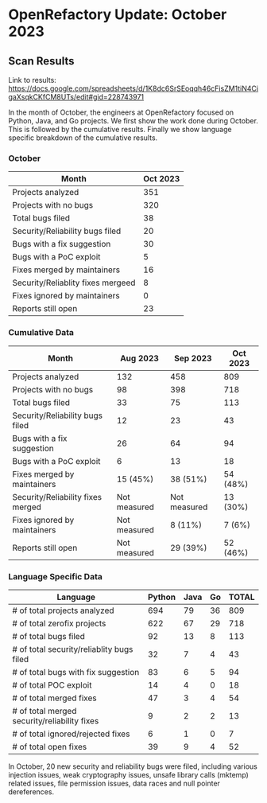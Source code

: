 # OpenRefactory Update: October 2023

## Scan Results
Link to results: https://docs.google.com/spreadsheets/d/1K8dc6SrSEoqqh46cFisZM1tiN4CigaXsqkCKfCM8UTs/edit#gid=228743971

In the month of October, the engineers at OpenRefactory focused on Python, Java, and Go projects. We first show the work done during October. This is followed by the cumulative results. Finally we show language specific breakdown of the cumulative results.

### October
| Month                                | Oct 2023 |
|--------------------------------------|----------|
| Projects analyzed                    | 351      |
| Projects with no bugs                | 320      |
| Total bugs filed                     | 38       |
| Security/Reliability bugs filed      | 20       |
| Bugs with a fix suggestion           | 30       |
| Bugs with a PoC exploit              | 5        |
| Fixes merged by maintainers          | 16       |
| Security/Reliablity fixes mergeed    | 8        |
| Fixes ignored by maintainers         | 0        |
| Reports still open                   | 23       |


### Cumulative Data
| Month                                | Aug 2023     | Sep 2023     | Oct 2023 |
|--------------------------------------|--------------|--------------|----------|
| Projects analyzed                    | 132          | 458          | 809      |
| Projects with no bugs                | 98           | 398          | 718      |
| Total bugs filed                     | 33           | 75           | 113      |
| Security/Reliability bugs filed      | 12           | 23           | 43       |
| Bugs with a fix suggestion           | 26           | 64           | 94       |
| Bugs with a PoC exploit              | 6            | 13           | 18       |
| Fixes merged by maintainers          | 15 (45%)     | 38 (51%)     | 54 (48%) |
| Security/Reliability fixes merged    | Not measured | Not measured | 13 (30%) |
| Fixes ignored by maintainers         | Not measured | 8 (11%)      | 7 (6%)   |
| Reports still open                   | Not measured | 29 (39%)     | 52 (46%) |


### Language Specific Data
| Language                                       | Python | Java | Go | TOTAL |
| ---------------------------------------------- | ------ | ---- | -- | ----- |
| \# of total projects analyzed                  | 694    | 79   | 36 | 809   |
| \# of total zerofix projects                   | 622    | 67   | 29 | 718   |
| \# of total bugs filed                         | 92     | 13   | 8  | 113   |
| \# of total security/reliablity bugs filed     | 32     | 7    | 4  | 43    |
| \# of total bugs with fix suggestion           | 83     | 6    | 5  | 94    |
| \# of total POC exploit                        | 14     | 4    | 0  | 18    |
| \# of total merged fixes                       | 47     | 3    | 4  | 54    |
| \# of total merged security/reliability fixes  | 9      | 2    | 2  | 13    |
| \# of total ignored/rejected fixes             | 6      | 1    | 0  | 7     |
| \# of total open fixes                         | 39     | 9    | 4  | 52    |

In October, 20 new security and reliability bugs were filed, including various injection issues, weak cryptography issues, unsafe library calls (mktemp) related issues, file permission issues, data races and null pointer dereferences. 
